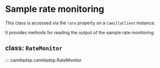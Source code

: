 # Sample rate monitoring
This class is accessed via the `rate` property on a `CamillaClient` instance.

It provides methods for reading the output of the sample rate monitoring.

##  class: `RateMonitor`
::: camilladsp.camilladsp.RateMonitor